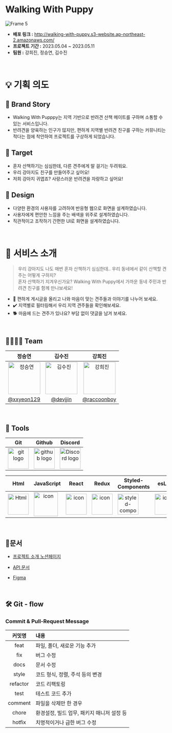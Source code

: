 <h1> Walking With Puppy </h1>

![Frame 5](https://github.com/xxyeon129/FE_walkingWith7Puppy/assets/102347529/c89a5426-2e35-45b4-a277-cf53bc199dcf)


- **배포 링크 :** http://walking-with-puppy.s3-website.ap-northeast-2.amazonaws.com/
- **프로젝트 기간 :** 2023.05.04 ~ 2023.05.11
- **팀원 :** 강희진, 정승연, 김수진


<br />

# 💡 기획 의도


## 📖 Brand Story

- Walking With Pupppy는 지역 기반으로 반려견 산책 메이트를 구하며 소통할 수 있는 서비스입니다.
- 반려견을 양육하는 인구가 많지만, 편하게 지역별 반려견 친구를 구하는 커뮤니티는 적다는 점에 착안하여 프로젝트를 구상하게 되었습니다.

## 🎯 Target

- 혼자 산책하기는 심심한데, 다른 견주에게 말 걸기는 두려워요.
- 우리 강아지도 친구를 만들어주고 싶어요!
- 저희 강아지 귀엽죠? 사랑스러운 반려견을 자랑하고 싶어요!


## 🎨 Design

- 다양한 환경의 사용자를 고려하여 반응형 웹으로 화면을 설계하였습니다.
- 사용자에게 편안한 느낌을 주는 배색을 위주로 설계하였습니다.
- 직관적이고 조작하기 간편한 UI로 화면을 설계하였습니다.

<br />

# **💫** 서비스 소개

> 우리 강아지도 나도 매번 혼자 산책하기 심심한데.. 우리 동네에서 같이 산책할 견주는 어떻게 구하지? <br />
혼자 산책하기 지겨우신가요? Walking With Puppy에서 가까운 동네 주민과 반려견 친구를 함께 만나보세요!
> 
- 🐶 편하게 게시글을 올리고 나와 마음이 맞는 견주들과 이야기를 나누어 보세요.
- ✔️ 지역별로 필터링해서 우리 지역 견주들을 확인해보세요.
- 🐕 마음에 드는 견주가 있나요? 부담 없이 댓글을 남겨 보세요.



<br />

## 👨‍👩‍👧‍👦 Team
| 정승연<br> | 김수진<br> | 강희진<br> |
| :---: | :---: | :---: |
| <img alt="정승연" src="https://avatars.githubusercontent.com/u/102347529?v=4.jpg" height="100" width="100"> | <img alt="김수진" src="https://avatars.githubusercontent.com/u/38846447?v=4" height="100" width="100"> | <img alt="강희진" src="https://avatars.githubusercontent.com/u/112606000?v=4" height="100" width="100">
| [@xxyeon129](https://github.com/xxyeon129) | [@devjjin](https://github.com/devjjin) | [@raccoonboy](https://github.com/raccoonboy) 


<br />

## 🚀 Tools
| Git | Github | Discord |
| :---: | :---: | :---: |
| <img alt="git logo" src="https://git-scm.com/images/logos/logomark-orange@2x.png" width="65" height="65" > | <img alt="github logo" src="https://github.githubassets.com/images/modules/logos_page/GitHub-Mark.png" width="65" height="65"> | <img alt="Discord logo" src="https://assets-global.website-files.com/6257adef93867e50d84d30e2/62595384e89d1d54d704ece7_3437c10597c1526c3dbd98c737c2bcae.svg" height="65" width="65"> |

| Html | JavaScript | React | Redux | Styled-<br>Components | esLint | Prettier |
| :---: | :---: | :---: | :---: | :---: | :---: | :---: |
| <img alt="Html" src ="https://upload.wikimedia.org/wikipedia/commons/thumb/6/61/HTML5_logo_and_wordmark.svg/440px-HTML5_logo_and_wordmark.svg.png" width="65" height="65" /> | <div style="display: flex; align-items: flex-start;"><img src="https://techstack-generator.vercel.app/js-icon.svg" alt="icon" width="75" height="75" /></div> | <div style="display: flex; align-items: flex-start;"><img src="https://techstack-generator.vercel.app/react-icon.svg" alt="icon" width="65" height="65" /></div> | <div style="display: flex; align-items: flex-start;"><img src="https://techstack-generator.vercel.app/redux-icon.svg" alt="icon" width="65" height="65" /></div> | <div style="display: flex; align-items: flex-start;"><img src="https://cdn.cdnlogo.com/logos/s/10/styled-components.svg" alt="styled-components icon" width="65" height="65" /> | <div style="display: flex; align-items: flex-start;"><img src="https://techstack-generator.vercel.app/eslint-icon.svg" alt="icon" width="65" height="65" /></div> | <div style="display: flex; align-items: flex-start;"><img src="https://techstack-generator.vercel.app/prettier-icon.svg" alt="icon" width="65" height="65" /></div> |

<br />

## 📝문서

- [프로젝트 소개 노션페이지](https://catkin-spur-f5d.notion.site/Walking-with-Puppy-S-A-54fff39db9b74fe6befb183e337c6160)

- [API 문서](http://ec2-52-79-187-119.ap-northeast-2.compute.amazonaws.com:8080/swagger-ui/index.html#/boards/createBoard)

- [Figma](https://www.figma.com/file/7nkJR0jZpYcB0a39KVwXbE/mini-project?type=design&node-id=0%3A1&t=7BKy9eH9NTtY8ogv-1)


<br />

## 🛠 Git - flow

### Commit & Pull-Request Message
| 커밋명 | 내용 |
| :---: | :--- |
| feat | 파일, 폴더, 새로운 기능 추가 |
| fix | 버그 수정 |
| docs | 문서 수정 |
| style | 코드 형식, 정렬, 주석 등의 변경 |
| refactor | 코드 리팩토링 |
| test | 테스트 코드 추가 |
| comment | 파일을 삭제만 한 경우 |
| chore | 환경설정, 빌드 업무, 패키지 매니저 설정 등 |
| hotfix | 치명적이거나 급한 버그 수정 |

